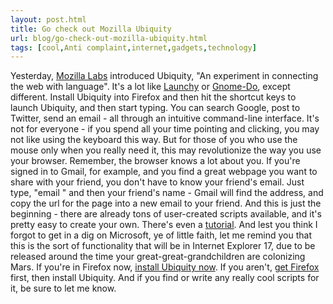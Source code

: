 ```yaml
---
layout: post.html
title: Go check out Mozilla Ubiquity
url: blog/go-check-out-mozilla-ubiquity.html
tags: [cool,Anti complaint,internet,gadgets,technology]
---
```

Yesterday, [Mozilla Labs](http://labs.mozilla.com/2008/08/introducing-ubiquity/) introduced Ubiquity, "An experiment in connecting the web with language". It's a lot like [Launchy](http://www.launchy.net/) or [Gnome-Do](http://do.davebsd.com/), except different. Install Ubiquity into Firefox and then hit the shortcut keys to launch Ubiquity, and then start typing. You can search Google, post to Twitter, send an email - all through an intuitive command-line interface. It's not for everyone - if you spend all your time pointing and clicking, you may not like using the keyboard this way. But for those of you who use the mouse only when you really need it, this may revolutionize the way you use your browser. Remember, the browser knows a lot about you. If you're signed in to Gmail, for example, and you find a great webpage you want to share with your friend, you don't have to know your friend's email. Just type, "email " and then your friend's name - Gmail will find the address, and copy the url for the page into a new email to your friend. And this is just the beginning - there are already tons of user-created scripts available, and it's pretty easy to create your own. There's even a [tutorial](https://wiki.mozilla.org/Labs/Ubiquity/Ubiquity_0.1_User_Tutorial). And lest you think I forgot to get in a dig on Microsoft, ye of little faith, let me remind you that this is the sort of functionality that will be in Internet Explorer 17, due to be released around the time your great-great-grandchildren are colonizing Mars. If you're in Firefox now, [install Ubiquity now](https://people.mozilla.com/~avarma/ubiquity-0.1.xpi). If you aren't, [get Firefox](http://www.spreadfirefox.com) first, then install Ubiquity. And if you find or write any really cool scripts for it, be sure to let me know.
